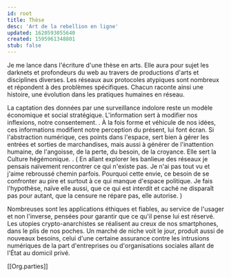 ```yaml
---
id: root
title: Thèse
desc: 'Art de la rebellion en ligne'
updated: 1620593055640
created: 1595961348801
stub: false
---
```

Je me lance dans l'écriture d'une thèse en arts. 
Elle aura pour sujet les darknets et profondeurs du web au travers de productions d'arts et disciplines diverses. Les réseaux aux protocoles atypiques sont nombreux et répondent à des problèmes spécifiques. Chacun raconte ainsi une histoire, une évolution dans les pratiques humaines en réseau. 

La captation des données par une surveillance indolore reste un modèle économique et social stratégique. L'information sert à modifier nos inflexions, notre consentement.
.
À la fois forme et véhicule de nos idées, ces informations modifient notre perception du présent, lui font écran. Si l'abstraction numérique, ces points dans l'espace, sert bien à gérer les entrées et sorties de marchandises, mais aussi à générer de l'inattention humaine, de l'angoisse, de la perte, du besoin, de la croyance. Elle sert la Culture hégémonique. 
. 
( 
    En allant explorer les banlieue des réseaux je pensais naïvement rencontrer ce qui n'existe pas. Je n'ai pas tout vu et j'aime rebroussé chemin parfois. Pourquoi cette envie, ce besoin de se confronter au pire et surtout à ce qui manque d'espace politique. Je fais l'hypothèse, naïve elle aussi, que ce qui est interdit et caché ne disparaît pas pour autant, que la censure ne répare pas, elle autorise. 
)

Nombreuses sont les applications éthiques et fiables, au service de l'usager et non l'inverse, pensées pour garantir que ce qu'il pense lui est réservé. Les utopies crypto-anarchistes se réalisent au creux de nos smartphones, dans le plis de nos poches. Un marché de niche voit le jour, produit aussi de nouveaux besoins, celui d'une certaine assurance contre les intrusions numériques de la part d'entreprises ou d'organisations sociales allant de l'État au domicil privé. 

[[Org.parties]]
